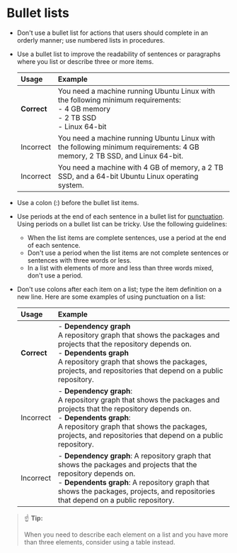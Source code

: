 # Bullet lists

- Don't use a bullet list for actions that users should complete in an orderly manner; use numbered lists in procedures.
- Use a bullet list to improve the readability of sentences or paragraphs where you list or describe three or more items.

    | Usage      | Example                                                                                           |
    |:------------|:---------------------------------------------------------------------------------------------------|
    | **Correct**| You need a machine running Ubuntu Linux with the following minimum requirements:<br>- 4 GB memory<br>- 2 TB SSD<br>- Linux 64-bit |
    | Incorrect  | You need a machine running Ubuntu Linux with the following minimum requirements: 4 GB memory, 2 TB SSD, and Linux 64-bit. |
    | Incorrect  | You need a machine with 4 GB of memory, a 2 TB SSD, and a 64-bit Ubuntu Linux operating system.  |

- Use a colon (:) before the bullet list items.
- Use periods at the end of each sentence in a bullet list for [punctuation](./05-punctuation-and-symbols.md). Using periods on a bullet list can be tricky. Use the following guidelines:
    - When the list items are complete sentences, use a period at the end of each sentence.
    - Don't use a period when the list items are not complete sentences or sentences with three words or less.
    - In a list with elements of more and less than three words mixed, don't use a period.
- Don't use colons after each item on a list; type the item definition on a new line. Here are some examples of using punctuation on a list:

    | Usage      | Example                                                                 |
    |:------------|:-------------------------------------------------------------------------|
    | **Correct** | - **Dependency graph**<br>  A repository graph that shows the packages and projects that the repository depends on.<br>- **Dependents graph**<br>  A repository graph that shows the packages, projects, and repositories that depend on a public repository. |
    | Incorrect  | - **Dependency graph**:<br>  A repository graph that shows the packages and projects that the repository depends on.<br>- **Dependents graph**:<br>  A repository graph that shows the packages, projects, and repositories that depend on a public repository. |
    | Incorrect  | - **Dependency graph**: A repository graph that shows the packages and projects that the repository depends on.<br>- **Dependents graph**: A repository graph that shows the packages, projects, and repositories that depend on a public repository. |

> ☝️ **Tip:**
>
> When you need to describe each element on a list and you have more than three elements, consider using a table instead.
